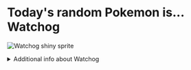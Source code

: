# Today's random Pokemon is... Watchog

![Watchog shiny sprite](https://raw.githubusercontent.com/PokeAPI/sprites/master/sprites/pokemon/shiny/505.png)

<details>
<summary>Additional info about Watchog</summary>

| srpite type | image |
|------|------|
| back_default | ![Watchog back_default sprite](https://raw.githubusercontent.com/PokeAPI/sprites/master/sprites/pokemon/back/505.png) |
| back_shiny | ![Watchog back_shiny sprite](https://raw.githubusercontent.com/PokeAPI/sprites/master/sprites/pokemon/back/shiny/505.png) |
| front_default | ![Watchog front_default sprite](https://raw.githubusercontent.com/PokeAPI/sprites/master/sprites/pokemon/505.png) | </details>